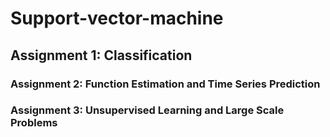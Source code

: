 # Support-vector-machine
## Assignment 1: Classification 
### Assignment 2: Function Estimation and Time Series Prediction
### Assignment 3: Unsupervised Learning and Large Scale Problems
